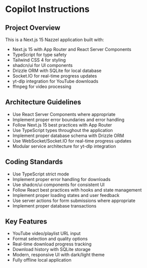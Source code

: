 # Copilot Instructions

<!-- Use this file to provide workspace-specific custom instructions to Copilot. For more details, visit https://code.visualstudio.com/docs/copilot/copilot-customization#_use-a-githubcopilotinstructionsmd-file -->

## Project Overview

This is a Next.js 15 Nazzel application built with:

- Next.js 15 with App Router and React Server Components
- TypeScript for type safety
- Tailwind CSS 4 for styling
- shadcn/ui for UI components
- Drizzle ORM with SQLite for local database
- Socket.IO for real-time progress updates
- yt-dlp integration for YouTube downloads
- ffmpeg for video processing

## Architecture Guidelines

- Use React Server Components where appropriate
- Implement proper error boundaries and error handling
- Follow Next.js 15 best practices with App Router
- Use TypeScript types throughout the application
- Implement proper database schema with Drizzle ORM
- Use WebSocket/Socket.IO for real-time progress updates
- Modular service architecture for yt-dlp integration

## Coding Standards

- Use TypeScript strict mode
- Implement proper error handling for downloads
- Use shadcn/ui components for consistent UI
- Follow React best practices with hooks and state management
- Implement proper loading states and user feedback
- Use server actions for form submissions where appropriate
- Implement proper database transactions

## Key Features

- YouTube video/playlist URL input
- Format selection and quality options
- Real-time download progress tracking
- Download history with SQLite storage
- Modern, responsive UI with dark/light theme
- Fully offline local application

